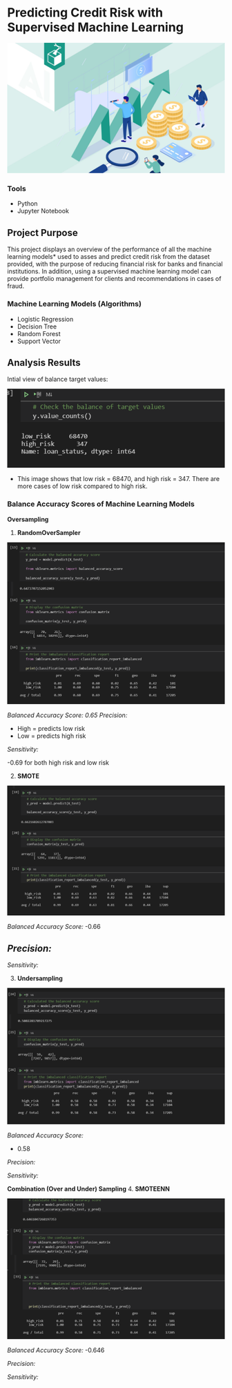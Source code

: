 # Predicting Credit Risk with Supervised Machine Learning 

![](https://github.com/MarielaKaradzhova/Credit_Risk_Analysis/blob/main/resources/cr.jpg)

### Tools
 - Python
 - Jupyter Notebook

## Project Purpose

This project displays an overview of the performance of all the machine learning models* used to asses and predict credit risk from the dataset provided, with the purpose of reducing financial risk for banks and financial institutions. In addition, using a supervised machine learning model can provide portfolio management for clients and recommendations in cases of fraud.


### Machine Learning Models (Algorithms)
 - Logistic Regression
 - Decision Tree
 - Random Forest
 - Support Vector 

##  Analysis Results
Intial view of balance target values:

![](https://github.com/MarielaKaradzhova/Credit_Risk_Analysis/blob/main/resources/df_bal.png)

 - This image shows that low risk = 68470, and high risk = 347. There are more cases of low risk compared to high risk. 

### Balance Accuracy Scores of Machine Learning Models

 **Oversampling** 
1. **RandomOverSampler** 


![](https://github.com/MarielaKaradzhova/Credit_Risk_Analysis/blob/main/resources/rm_ovs.png)
 
*Balanced Accuracy Score: 0.65*
*Precision:*
 - High = predicts low risk
 - Low = predicts high risk
 
*Sensitivity:*

 -0.69 for both high risk and low risk 


 
2. **SMOTE**


![](https://github.com/MarielaKaradzhova/Credit_Risk_Analysis/blob/main/resources/smt.png)

 
*Balanced Accuracy Score:*
-0.66

*Precision:*
-

*Sensitivity:*



3. **Undersampling**


 ![](https://github.com/MarielaKaradzhova/Credit_Risk_Analysis/blob/main/resources/under.png)
 
  
*Balanced Accuracy Score:*
 - 0.58

*Precision:*

*Sensitivity:*


**Combination (Over and Under) Sampling**
4. **SMOTEENN**


![](https://github.com/MarielaKaradzhova/Credit_Risk_Analysis/blob/main/resources/smoteenn.png)

 
*Balanced Accuracy Score:*
-0.646

*Precision:*

*Sensitivity:*




